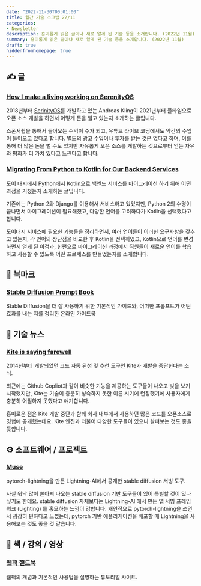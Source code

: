 ```yaml
---
date: "2022-11-30T00:01:00"
title: 월간 기술 스크랩 22/11
categories:
- Newsletter
description: 흥미롭게 읽은 글이나 새로 알게 된 기술 등을 소개합니다. (2022년 11월)
summary: 흥미롭게 읽은 글이나 새로 알게 된 기술 등을 소개합니다. (2022년 11월)
draft: true
hiddenfromhomepage: true
---
```


## ✍️ 글

### [How I make a living working on SerenityOS](https://awesomekling.github.io/How-I-make-a-living-working-on-SerenityOS/)

2018년부터 [SerinityOS](https://github.com/SerenityOS/serenity)를 개발하고 있는 Andreas Kling이
2021년부터 풀타임으로 오픈 소스 개발을 하면서 어떻게 돈을 벌고 있는지 소개하는 글입니다.

스폰서쉽을 통해서 들어오는 수익이 주가 되고, 유튜브 라이브 코딩에서도 약간의 수입이 들어오고 있다고 합니다.
별도의 광고 수입이나 투자를 받는 것은 없다고 하며, 이를 통해 더 많은 돈을 벌 수도 있지만
자유롭게 오픈 소스를 개발하는 것으로부터 얻는 자유와 평화가 더 가치 있다고 느낀다고 합니다.

### [Migrating From Python to Kotlin for Our Backend Services](https://doordash.engineering/2021/05/04/migrating-from-python-to-kotlin-for-our-backend-services/)

도어 대시에서 Python에서 Kotlin으로 백엔드 서비스를 마이그레이션 하기 위해 어떤 과정을 거쳤는지 소개하는 글입니다.

기존에는 Python 2와 Django를 이용해서 서비스하고 있었지만, Python 2의 수명이 끝나면서
마이그레이션이 필요해졌고, 다양한 언어를 고려하다가 Kotlin을 선택했다고 합니다.

도어대시 서비스에 필요한 기능들을 정리하면서, 여러 언어들이 이러한 요구사항을 갖추고 있는지,
각 언어의 장단점을 비교한 후 Kotlin을 선택하였고,
Kotlin으로 언어를 변경하면서 얻게 된 이점과,
한편으로 마이그레이션 과정에서 직원들이 새로운 언어를 학습하고 사용할 수 있도록 어떤 프로세스를 만들었는지를 소개합니다.

## 📌 북마크

### [Stable Diffusion Prompt Book](https://openart.ai/promptbook)

Stable Diffusion을 더 잘 사용하기 위한 기본적인 가이드와,
어떠한 프롬프트가 어떤 효과를 내는 지를 정리한 온라인 가이드북


## 📰 기술 뉴스

### [Kite is saying farewell](https://www.kite.com/blog/product/kite-is-saying-farewell/)

2014년부터 개발되었던 코드 자동 완성 및 추천 도구인 Kite가 개발을 중단한다는 소식.

최근에는 Github Copliot과 같이 비슷한 기능을 제공하는 도구들이 나오고 빛을 보기 시작했지만,
Kite는 기술이 충분히 성숙하지 못한 이른 시기에 런칭했기에 사용자에게 충분히 어필하지 못했다고 얘기합니다.

흥미로운 점은 Kite 개발 중단과 함께 회사 내부에서 사용하던 많은 코드를 오픈소스로 깃헙에 공개했는데요.
Kite 엔진과 더불어 다양한 도구들이 있으니 살펴보는 것도 좋을 듯합니다.

## ⚙️ 소프트웨어 / 프로젝트

### [Muse](https://lightning.ai/muse/view/null)

pytorch-lightning을 만든 Lightning-AI에서 공개한 stable diffusion 서빙 도구.

사실 워낙 많이 쏟아져 나오는 stable diffusion 기반 도구들이 있어 특별할 것이 있나 싶기도 한데요.
stable diffusion 자체보다는 Lightning-AI 에서 만든 앱 서빙 프레임워크 (Lighting) 를 홍모하는 느낌이 강합니다.
개인적으로 pytorch-lightning을 쓰면서 굉장히 편하다고 느꼈는데,
pytorch 기반 애플리케이션을 배포할 때 Lightning을 사용해보는 것도 좋을 것 같습니다.

## 📙 책 / 강의 / 영상

### [웹팩 핸드북](https://joshua1988.github.io/webpack-guide/)

웹팩의 개념과 기본적인 사용법을 설명하는 튜토리얼 사이트.